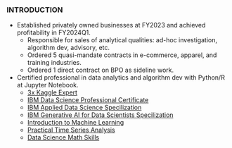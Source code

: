 ### INTRODUCTION
* Established privately owned businesses at FY2023 and achieved profitability in FY2024Q1.
  * Responsible for sales of analytical qualities: ad-hoc investigation, algorithm dev, advisory, etc.
  * Ordered 5 quasi-mandate contracts in e-commerce, apparel, and training industries.
  * Ordered 1 direct contract on BPO as sideline work.
* Certified professional in data analytics and algorithm dev with Python/R at Jupyter Notebook.
  * [3x Kaggle Expert](https://github.com/Satoru-Shibata-JPN/Kaggle/blob/main/Evidence_3x_Kaggle_Expert.pdf)
  * [IBM Data Science Professional Certificate](https://www.credly.com/badges/c401bae6-9e5c-4071-8301-871a4283e4b2)
  * [IBM Applied Data Science Specilization](https://www.coursera.org/account/accomplishments/specialization/UYB8WV8FQDSH)
  * [IBM Generative AI for Data Scientists Specilization](https://www.coursera.org/account/accomplishments/specialization/EQMNLGETBUM3)
  * [Introduction to Machine Learning](https://www.coursera.org/account/accomplishments/verify/KWVLQ9DWHXDN)
  * [Practical Time Series Analysis](https://www.coursera.org/account/accomplishments/verify/AX6HR76P8N3J)
  * [Data Science Math Skills](https://www.coursera.org/account/accomplishments/verify/4KPLP6BY9VSN)
